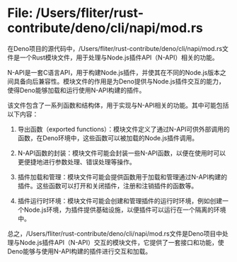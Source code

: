 # File: /Users/fliter/rust-contribute/deno/cli/napi/mod.rs

在Deno项目的源代码中，/Users/fliter/rust-contribute/deno/cli/napi/mod.rs文件是一个Rust模块文件，用于处理与Node.js插件API（N-API）相关的功能。

N-API是一套C语言API，用于构建Node.js插件，并使其在不同的Node.js版本之间具备向后兼容性。模块文件的作用是为Deno提供与Node.js插件交互的能力，使得Deno能够加载和运行使用N-API构建的插件。

该文件包含了一系列函数和结构体，用于实现与N-API相关的功能。其中可能包括以下内容：

1. 导出函数（exported functions）：模块文件定义了通过N-API可供外部调用的函数，在Deno环境中，这些函数可以被加载的Node.js插件调用。

2. N-API函数的封装：模块文件可能会封装一些N-API函数，以便在使用时可以更便捷地进行参数处理、错误处理等操作。

3. 插件加载和管理：模块文件可能会提供函数用于加载和管理通过N-API构建的插件。这些函数可以打开和关闭插件，注册和注销插件的函数等。

4. 插件运行时环境：模块文件可能会创建和管理插件的运行时环境，例如创建一个Node.js环境，为插件提供基础设施，以便插件可以运行在一个隔离的环境中。

总之，/Users/fliter/rust-contribute/deno/cli/napi/mod.rs文件是Deno项目中处理与Node.js插件API（N-API）交互的模块文件，它提供了一套接口和功能，使Deno能够与使用N-API构建的插件进行交互和加载。

